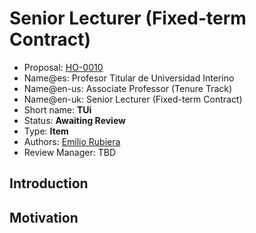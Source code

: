# Senior Lecturer (Fixed-term Contract)

* Proposal: [HO-0010](0010-senior-lecturer-fixed-term.md)
* Name@es: Profesor Titular de Universidad Interino
* Name@en-us: Associate Professor (Tenure Track)
* Name@en-uk: Senior Lecturer (Fixed-term Contract)
* Short name: **TUi**
* Status: **Awaiting Review**
* Type: **Item**
* Authors: [Emilio Rubiera](https://github.com/spitxa)
* Review Manager: TBD

## Introduction



## Motivation
